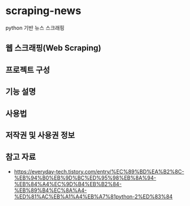 # scraping-news
python 기반 뉴스 스크래핑

## 웹 스크래핑(Web Scraping)

## 프로젝트 구성

## 기능 설명

## 사용법

## 저작권 및 사용권 정보


## 참고 자료
- https://everyday-tech.tistory.com/entry/%EC%89%BD%EA%B2%8C-%EB%94%B0%EB%9D%BC%ED%95%98%EB%8A%94-%EB%84%A4%EC%9D%B4%EB%B2%84-%EB%89%B4%EC%8A%A4-%ED%81%AC%EB%A1%A4%EB%A7%81python-2%ED%83%84